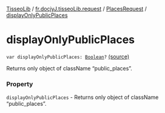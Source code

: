 [TisseoLib](../../index.md) / [fr.docjyJ.tisseoLib.request](../index.md) / [PlacesRequest](index.md) / [displayOnlyPublicPlaces](./display-only-public-places.md)

# displayOnlyPublicPlaces

`var displayOnlyPublicPlaces: `[`Boolean`](https://kotlinlang.org/api/latest/jvm/stdlib/kotlin/-boolean/index.html)`?` [(source)](https://github.com/docjyJ/TisseoLib/tree/master/src/main/kotlin/fr/docjyJ/tisseoLib/request/PlacesRequest.kt#L47)

Returns only object of className “public_places”.

### Property

`displayOnlyPublicPlaces` - Returns only object of className “public_places”.